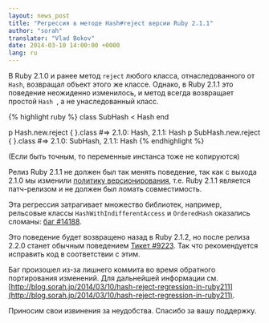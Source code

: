 ```yaml
---
layout: news_post
title: "Регрессия в методе Hash#reject версии Ruby 2.1.1"
author: "sorah"
translator: "Vlad Bokov"
date: 2014-03-10 14:00:00 +0000
lang: ru
---
```


В Ruby 2.1.0 и ранее метод `reject` любого класса, отнаследованного от `Hash`,
возвращал объект этого же классе.
Однако, в Ruby 2.1.1 это поведение неожиденно изменилось, и метод всегда возвращает
простой `Hash `, а не унаследованный класс.

{% highlight ruby %}
class SubHash < Hash
end

p Hash.new.reject { }.class
#=> 2.1.0: Hash, 2.1.1: Hash
p SubHash.new.reject { }.class
#=> 2.1.0: SubHash, 2.1.1: Hash
{% endhighlight %}

(Если быть точным, то переменные инстанса тоже не копируются)

Релиз Ruby 2.1.1 не должен был так менять поведение, так как с выхода 2.1.0
мы изменили [политику версионирования](https://www.ruby-lang.org/en/news/2013/12/21/semantic-versioning-after-2-1-0/),
т.е. Ruby 2.1.1 является патч-релизом и не должен был ломать совместимость.

Эта регрессия затрагивает множество библиотек, например, рельсовые классы
`HashWithIndifferentAccess` и `OrderedHash` оказались сломаны:
[баг #14188](https://github.com/rails/rails/issues/14188).

Это поведение будет возвращено назад в Ruby 2.1.2, но после релиза 2.2.0
станет обычным поведением [Тикет #9223](https://bugs.ruby-lang.org/issues/9223).
Так что рекомендуется исправить код в соответствии с этим.

Баг произошел из-за лишнего коммита во время обратного портирования изменений.
Для дальнейшей информации см.
[http://blog.sorah.jp/2014/03/10/hash-reject-regression-in-ruby211](http://blog.sorah.jp/2014/03/10/hash-reject-regression-in-ruby211).

Приносим свои извинения за неудобства.
Спасибо за вашу поддержку.

